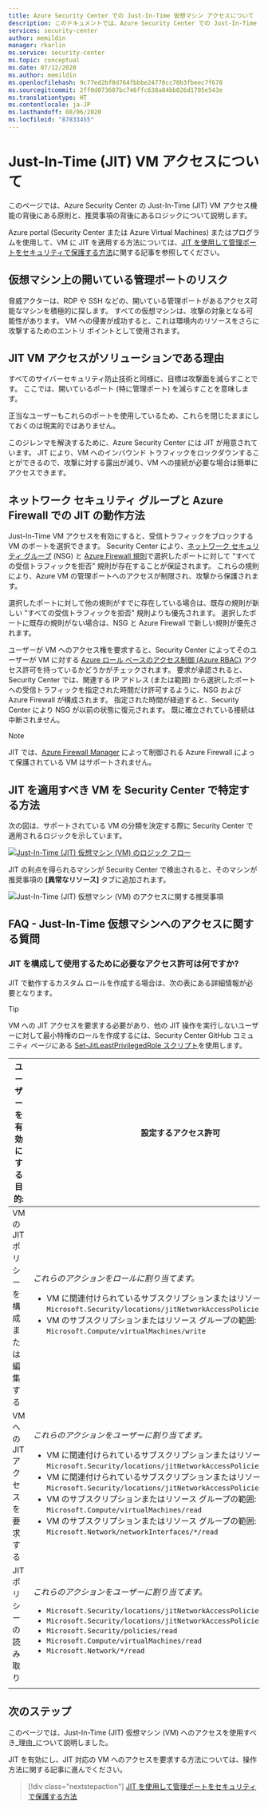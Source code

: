```yaml
---
title: Azure Security Center での Just-In-Time 仮想マシン アクセスについて
description: このドキュメントでは、Azure Security Center での Just-In-Time VM アクセスにより、Azure 仮想マシンへのアクセスを制御しやすくする方法について説明します
services: security-center
author: memildin
manager: rkarlin
ms.service: security-center
ms.topic: conceptual
ms.date: 07/12/2020
ms.author: memildin
ms.openlocfilehash: 9c77ed2bf0d764fbbbe24770cc70b3fbeec7f678
ms.sourcegitcommit: 2ff0d073607bc746ffc638a84bb026d1705e543e
ms.translationtype: HT
ms.contentlocale: ja-JP
ms.lasthandoff: 08/06/2020
ms.locfileid: "87833455"
---
```

# <a name="understanding-just-in-time-jit-vm-access"></a>Just-In-Time (JIT) VM アクセスについて

このページでは、Azure Security Center の Just-In-Time (JIT) VM アクセス機能の背後にある原則と、推奨事項の背後にあるロジックについて説明します。

Azure portal (Security Center または Azure Virtual Machines) またはプログラムを使用して、VM に JIT を適用する方法については、[JIT を使用して管理ポートをセキュリティで保護する方法](security-center-just-in-time.md)に関する記事を参照してください。


## <a name="the-risk-of-open-management-ports-on-a-virtual-machine"></a>仮想マシン上の開いている管理ポートのリスク

脅威アクターは、RDP や SSH などの、開いている管理ポートがあるアクセス可能なマシンを積極的に探します。 すべての仮想マシンは、攻撃の対象となる可能性があります。 VM への侵害が成功すると、これは環境内のリソースをさらに攻撃するためのエントリ ポイントとして使用されます。



## <a name="why-jit-vm-access-is-the-solution"></a>JIT VM アクセスがソリューションである理由 

すべてのサイバーセキュリティ防止技術と同様に、目標は攻撃面を減らすことです。 ここでは、開いているポート (特に管理ポート) を減らすことを意味します。

正当なユーザーもこれらのポートを使用しているため、これらを閉じたままにしておくのは現実的ではありません。

このジレンマを解決するために、Azure Security Center には JIT が用意されています。 JIT により、VM へのインバウンド トラフィックをロックダウンすることができるので、攻撃に対する露出が減り、VM への接続が必要な場合は簡単にアクセスできます。



## <a name="how-jit-operates-with-network-security-groups-and-azure-firewall"></a>ネットワーク セキュリティ グループと Azure Firewall での JIT の動作方法

Just-In-Time VM アクセスを有効にすると、受信トラフィックをブロックする VM のポートを選択できます。 Security Center により、[ネットワーク セキュリティ グループ](https://docs.microsoft.com/azure/virtual-network/security-overview#security-rules) (NSG) と [Azure Firewall 規則](https://docs.microsoft.com/azure/firewall/rule-processing)で選択したポートに対して "すべての受信トラフィックを拒否" 規則が存在することが保証されます。 これらの規則により、Azure VM の管理ポートへのアクセスが制限され、攻撃から保護されます。 

選択したポートに対して他の規則がすでに存在している場合は、既存の規則が新しい "すべての受信トラフィックを拒否" 規則よりも優先されます。 選択したポートに既存の規則がない場合は、NSG と Azure Firewall で新しい規則が優先されます。

ユーザーが VM へのアクセス権を要求すると、Security Center によってそのユーザーが VM に対する [Azure ロール ベースのアクセス制御 (Azure RBAC)](https://docs.microsoft.com/azure/role-based-access-control/role-assignments-portal) アクセス許可を持っているかどうかがチェックされます。 要求が承認されると、Security Center では、関連する IP アドレス (または範囲) から選択したポートへの受信トラフィックを指定された時間だけ許可するように、NSG および Azure Firewall が構成されます。 指定された時間が経過すると、Security Center により NSG が以前の状態に復元されます。 既に確立されている接続は中断されません。

> [!NOTE]
> JIT では、[Azure Firewall Manager](https://docs.microsoft.com/azure/firewall-manager/overview) によって制御される Azure Firewall によって保護されている VM はサポートされません。




## <a name="how-security-center-identifies-which-vms-should-have-jit-applied"></a>JIT を適用すべき VM を Security Center で特定する方法

次の図は、サポートされている VM の分類を決定する際に Security Center で適用されるロジックを示しています。 

[![Just-In-Time (JIT) 仮想マシン (VM) のロジック フロー](media/just-in-time-explained/jit-logic-flow.png)](media/just-in-time-explained/jit-logic-flow.png#lightbox)

JIT の利点を得られるマシンが Security Center で検出されると、そのマシンが推奨事項の **[異常なリソース]** タブに追加されます。 

![Just-In-Time (JIT) 仮想マシン (VM) のアクセスに関する推奨事項](./media/just-in-time-explained/unhealthy-resources.png)


## <a name="faq---questions-about-just-in-time-virtual-machine-access"></a>FAQ - Just-In-Time 仮想マシンへのアクセスに関する質問

### <a name="what-permissions-are-needed-to-configure-and-use-jit"></a>JIT を構成して使用するために必要なアクセス許可は何ですか?

JIT で動作するカスタム ロールを作成する場合は、次の表にある詳細情報が必要となります。

> [!TIP]
> VM への JIT アクセスを要求する必要があり、他の JIT 操作を実行しないユーザーに対して最小特権のロールを作成するには、Security Center GitHub コミュニティ ページにある [Set-JitLeastPrivilegedRole スクリプト](https://github.com/Azure/Azure-Security-Center/tree/master/Powershell%20scripts/JIT%20Custom%20Role)を使用します。

| ユーザーを有効にする目的: | 設定するアクセス許可|
| --- | --- |
| VM の JIT ポリシーを構成または編集する | *これらのアクションをロールに割り当てます。*  <ul><li>VM に関連付けられているサブスクリプションまたはリソース グループの範囲:<br/> `Microsoft.Security/locations/jitNetworkAccessPolicies/write` </li><li> VM のサブスクリプションまたはリソース グループの範囲: <br/>`Microsoft.Compute/virtualMachines/write`</li></ul> | 
|VM への JIT アクセスを要求する | *これらのアクションをユーザーに割り当てます。*  <ul><li>VM に関連付けられているサブスクリプションまたはリソース グループの範囲:<br/>  `Microsoft.Security/locations/jitNetworkAccessPolicies/initiate/action` </li><li>VM に関連付けられているサブスクリプションまたはリソース グループの範囲:<br/>  `Microsoft.Security/locations/jitNetworkAccessPolicies/*/read` </li><li>  VM のサブスクリプションまたはリソース グループの範囲:<br/> `Microsoft.Compute/virtualMachines/read` </li><li>  VM のサブスクリプションまたはリソース グループの範囲:<br/> `Microsoft.Network/networkInterfaces/*/read` </li></ul>|
|JIT ポリシーの読み取り| *これらのアクションをユーザーに割り当てます。*  <ul><li>`Microsoft.Security/locations/jitNetworkAccessPolicies/read`</li><li>`Microsoft.Security/locations/jitNetworkAccessPolicies/initiate/action`</li><li>`Microsoft.Security/policies/read`</li><li>`Microsoft.Compute/virtualMachines/read`</li><li>`Microsoft.Network/*/read`</li>|
|||





## <a name="next-steps"></a>次のステップ

このページでは、Just-In-Time (JIT) 仮想マシン (VM) へのアクセスを使用すべき_理由_について説明しました。 

JIT を有効にし、JIT 対応の VM へのアクセスを要求する方法については、操作方法に関する記事に進んでください。

> [!div class="nextstepaction"]
> [JIT を使用して管理ポートをセキュリティで保護する方法](security-center-just-in-time.md)
